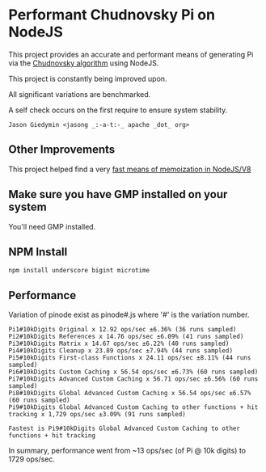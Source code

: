 # Performant Chudnovsky Pi on NodeJS

This project provides an accurate and performant means of generating Pi via the [Chudnovsky algorithm](http://en.wikipedia.org/wiki/Chudnovsky_algorithm) using NodeJS.

This project is constantly being improved upon.

All significant variations are benchmarked.

A self check occurs on the first require to ensure system stability.

    Jason Giedymin <jasong _:-a-t:-_ apache _dot_ org>


## Other Improvements

This project helped find a very [fast means of memoization in NodeJS/V8](http://jsperf.com/comparison-of-memoization-implementations/19)


## Make sure you have GMP installed on your system

You'll need GMP installed.


## NPM Install

    npm install underscore bigint microtime


## Performance

Variation of pinode exist as pinode#.js where '#' is the variation number.

    Pi1#10kDigits Original x 12.92 ops/sec ±6.36% (36 runs sampled)
    Pi2#10kDigits References x 14.76 ops/sec ±6.09% (41 runs sampled)
    Pi3#10kDigits Matrix x 14.67 ops/sec ±6.22% (40 runs sampled)
    Pi4#10kDigits Cleanup x 23.89 ops/sec ±7.94% (44 runs sampled)
    Pi5#10kDigits First-class Functions x 24.11 ops/sec ±8.11% (44 runs sampled)
    Pi6#10kDigits Custom Caching x 56.54 ops/sec ±6.73% (60 runs sampled)
    Pi7#10kDigits Advanced Custom Caching x 56.71 ops/sec ±6.56% (60 runs sampled)
    Pi8#10kDigits Global Advanced Custom Caching x 56.54 ops/sec ±6.57% (60 runs sampled)
    Pi9#10kDigits Global Advanced Custom Caching to other functions + hit tracking x 1,729 ops/sec ±3.09% (91 runs sampled)

    Fastest is Pi9#10kDigits Global Advanced Custom Caching to other functions + hit tracking

In summary, performance went from ~13 ops/sec (of Pi @ 10k digits) to 1729 ops/sec.

